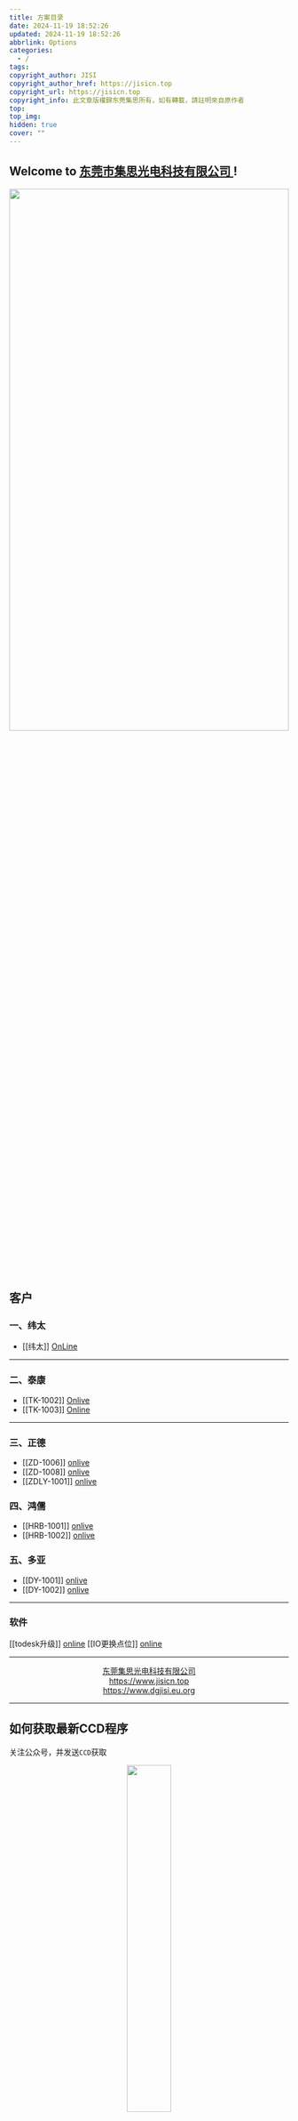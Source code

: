 ```yaml
---
title: 方案目录
date: 2024-11-19 18:52:26
updated: 2024-11-19 18:52:26
abbrlink: Options
categories:
  - /
tags: 
copyright_author: JISI
copyright_author_href: https://jisicn.top
copyright_url: https://jisicn.top
copyright_info: 此文章版權歸东莞集思所有，如有轉載，請註明來自原作者
top: 
top_img: 
hidden: true
cover: ""
---
```

## Welcome to [东莞市集思光电科技有限公司 ](https://jisicn.top) ! 
<div align="center"><img src="https://tc.jisicn.top/img/202405031228351.jpeg" width="100%" height="50%"></img></div>

## 客户
### 一、纬太
 - [[纬太]]  [OnLine](https://www.jisicn.top/skkbor)

---

### 二、泰康
- [[TK-1002]] [Onlive](https://www.jisicn.top/tk-1002)
- [[TK-1003]] [Online](https://www.jisicn.top/tk-1003)

---

### 三、正德
- [[ZD-1006]]  [onlive](https://www.jisicn.top/zd-1006)  
- [[ZD-1008]]  [onlive](https://www.jisicn.top/zd-1008)
- [[ZDLY-1001]]  [onlive](https://www.jisicn.top/zdly-1001)

### 四、鸿儒
- [[HRB-1001]]  [onlive](https://www.jisicn.top/HRB-1001)  
- [[HRB-1002]]  [onlive](https://www.jisicn.top/HRB-1002)  

### 五、多亚
- [[DY-1001]]  [onlive](https://www.jisicn.top/DY-1001)  
- [[DY-1002]]  [onlive](https://www.jisicn.top/DY-1002)  

---

### 软件
[[todesk升级]]  [online](https://www.jisicn.top/todesk-update)
[[IO更换点位]]   [online](https://www.jisicn.top/sooq84)


---

<center><a href="https://www.jisicn.top" target="_blank">东莞集思光电科技有限公司</a></center>
<center><a href="https://www.jisicn.top" target="_blank">https://www.jisicn.top</a></center>
<center><a href="Https://www.dgjisi.eu.org" target="_blank">https://www.dgjisi.eu.org</a></center>

----

## 如何获取最新CCD程序
关注公众号，并发送`CCD`获取

<div align="center">
    <img src="https://tc.jisicn.top/img/202404251607047.png" width="40%" height="40%"></img>
</div>

------

<div align='center' ><font size='50'>END THANKS</font></div>
<div align='center'><font size='3'><b>联系人：周生  18029199900 「dgjisi@foxmail.com」</b></font></div>